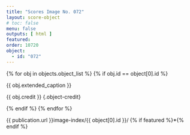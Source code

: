```yaml
---
title: "Scores Image No. 072"
layout: score-object
# toc: false
menu: false
outputs: [ html ]
featured: 
order: 10720
object:
  - id: "072"
---
```


{% for obj in objects.object_list %}
{% if obj.id == object[0].id %}

{{ obj.extended_caption }}

{{ obj.credit }} {.object-credit}

{% endif %}
{% endfor %}

<div class="object-credit object-url is-print-only">

{{ publication.url }}image-index/{{ object[0].id }}/ {% if featured %}*{% endif %}

</div>
